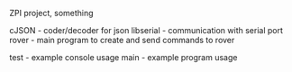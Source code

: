 ZPI project, something

cJSON - coder/decoder for json
libserial - communication with serial port
rover - main program to create and send commands to rover

test - example console usage
main - example program usage